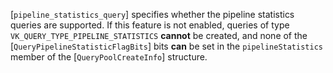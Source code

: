 [`pipeline_statistics_query`]
specifies whether the pipeline statistics queries are supported.
If this feature is not enabled, queries of type
`VK_QUERY_TYPE_PIPELINE_STATISTICS` **cannot**  be created, and none of
the [`QueryPipelineStatisticFlagBits`] bits  **can**  be set in the
`pipelineStatistics` member of the [`QueryPoolCreateInfo`]
structure.